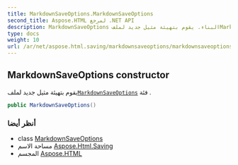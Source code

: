 ```yaml
---
title: MarkdownSaveOptions.MarkdownSaveOptions
second_title: Aspose.HTML لمرجع .NET API
description: MarkdownSaveOptions البناء. يقوم بتهيئة مثيل جديد لملفMarkdownSaveOptions فئة .
type: docs
weight: 10
url: /ar/net/aspose.html.saving/markdownsaveoptions/markdownsaveoptions/
---
```

## MarkdownSaveOptions constructor

يقوم بتهيئة مثيل جديد لملف[`MarkdownSaveOptions`](../) فئة .

```csharp
public MarkdownSaveOptions()
```

### أنظر أيضا

* class [MarkdownSaveOptions](../)
* مساحة الاسم [Aspose.Html.Saving](../../markdownsaveoptions/)
* المجسم [Aspose.HTML](../../../)


